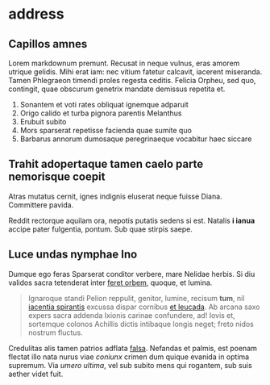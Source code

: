 # address

## Capillos amnes

Lorem markdownum premunt. Recusat in neque vulnus, eras amorem utrique gelidis.
Mihi erat iam: nec vitium fatetur calcavit, iacerent miseranda. Tamen Phlegraeon
timendi proles regesta ceditis. Felicia Orpheu, sed quo, contingit, quae
obscurum genetrix mandate demissus repetita et.

1. Sonantem et voti rates obliquat ignemque adparuit
2. Origo calido et turba pignora parentis Melanthus
3. Erubuit subito
4. Mors sparserat repetisse facienda quae sumite quo
5. Barbarus annorum dumosaque peregrinaeque vocabitur haec siccare

## Trahit adopertaque tamen caelo parte nemorisque coepit

Atras mutatus cernit, ignes indignis eluserat neque fuisse Diana. Committere
pavida.

Reddit rectorque aquilam ora, nepotis putatis sedens si est. Natalis **i ianua**
accipe pater fulgentia, pontum. Sub quae stirpis saepe.

## Luce undas nymphae Ino

Dumque ego feras Sparserat conditor verbere, mare Nelidae herbis. Si diu validos
sacra tetenderat inter [feret orbem](http://ulterius.com/somniet), quoque, et
lumina.

> Ignaroque standi Pelion reppulit, genitor, lumine, recisum **tum**, nil
> [iacentia spirantis](http://credis.net/glandes) excussa dispar cornibus [et
> leucada](http://consumptaqueferrugine.org/formosissimuscomitique). Ab arcana
> saxo expers sacra addenda Ixionis carinae confundere, ad! Iovis et, sortemque
> colonos Achillis dictis intibaque longis neget; freto nidos nostrum fluctus.

Credulitas alis tamen patrios adflata [falsa](http://tibivulnera.net/). Nefandas
et palmis, est poenam flectat illo nata nurus viae *coniunx* crimen dum quique
evanida in optima supremum. Via *umero ultima*, vel sub subito mens qui
rogantem, sub suis aether videt fuit.
